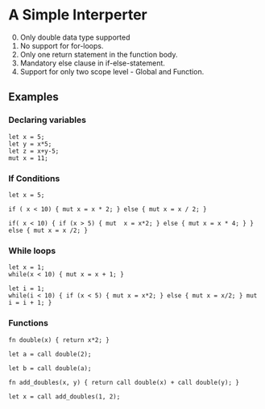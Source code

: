 # A Simple Interperter

0. Only double data type supported
1. No support for for-loops.
2. Only one return statement in the function body.
3. Mandatory else clause in if-else-statement.
4. Support for only two scope level - Global and Function.

## Examples

### Declaring variables
```
let x = 5;
let y = x*5;
let z = x+y-5;
mut x = 11;
```

### If Conditions

```
let x = 5;

if ( x < 10) { mut x = x * 2; } else { mut x = x / 2; }

if( x < 10) { if (x > 5) { mut  x = x*2; } else { mut x = x * 4; } } else { mut x = x /2; }
```

### While loops
```
let x = 1;
while(x < 10) { mut x = x + 1; }

let i = 1;
while(i < 10) { if (x < 5) { mut x = x*2; } else { mut x = x/2; } mut i = i + 1; }

```

### Functions
```
fn double(x) { return x*2; }

let a = call double(2);

let b = call double(a);

fn add_doubles(x, y) { return call double(x) + call double(y); }

let x = call add_doubles(1, 2);
```
